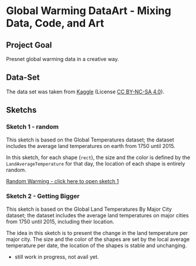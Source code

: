 # Global Warming DataArt - Mixing Data, Code, and Art

## Project Goal

Presnet global warming data in a creative way.

## Data-Set

The data set was taken from [Kaggle](https://www.kaggle.com/berkeleyearth/climate-change-earth-surface-temperature-data) (License
[CC BY-NC-SA 4.0](https://creativecommons.org/licenses/by-nc-sa/4.0/)).

## Sketchs

### Sketch 1 - random

This sketch is based on the Global Temperatures dataset; the dataset includes the average land temperatures on earth from 1750 until 2015.

In this sketch, for each shape (`rect`), the size and the color is defined by the `LandAverageTemperature` for that day, the location of each shape is entirely random.

[Random Warming - click here to open sketch 1](v1/)

### Sketch 2 - Getting Bigger

This sketch is based on the Global Land Temperatures By Major City dataset; the dataset includes the average land temperatures on major cities from 1750 until 2015, including their location.

The idea in this sketch is to present the change in the land temperature per major city. The size and the color of the shapes are set by the local average temperature per date, the location of the shapes is stable and unchanging.

- still work in progress, not avail yet.